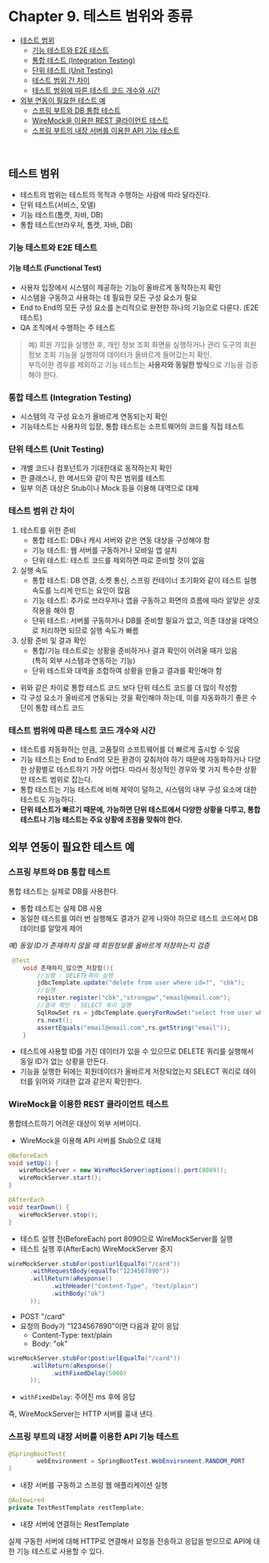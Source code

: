 # Chapter 9. 테스트 범위와 종류

* [테스트 범위](#테스트-범위)
  * [기능 테스트와 E2E 테스트](#기능-테스트와-E2E-테스트)
  * [통합 테스트 (Integration Testing)](#통합-테스트-(Integration-Testing))
  * [단위 테스트 (Unit Testing)](#단위-테스트-(Unit-Testing))
  * [테스트 범위 간 차이](#테스트-범위-간-차이)
  * [테스트 범위에 따른 테스트 코드 개수와 시간](#테스트-범위에-따른-테스트-코드-개수와-시간)
* [외부 연동이 필요한 테스트 예](#외부-연동이-필요한-테스트-예)
  * [스프링 부트와 DB 통합 테스트](#스프링-부트와-DB-통합-테스트)
  * [WireMock을 이용한 REST 클라이언트 테스트](#WireMock을-이용한-REST-클라이언트-테스트)
  * [스프링 부트의 내장 서버를 이용한 API 기능 테스트](#스프링-부트의-내장-서버를-이용한-API-기능-테스트)

<br>

## 테스트 범위

* 테스트의 범위는 테스트의 목적과 수행하는 사람에 따라 달라진다.
* 단위 테스트(서비스, 모델) 
* 기능 테스트(톰캣, 자바, DB) 
* 통합 테스트(브라우저, 톰캣, 자바, DB)

### 기능 테스트와 E2E 테스트

#### 기능 테스트 (Functional Test)

* 사용자 입장에서 시스템이 제공하는 기능이 올바르게 동작하는지 확인
* 시스템을 구동하고 사용하는 데 필요한 모든 구성 요소가 필요
* End to End의 모든 구성 요소를 논리적으로 완전한 하나의 기능으로 다룬다. (E2E 테스트)
* QA 조직에서 수행하는 주 테스트

> 예) 회원 가입을 실행한 후, 개인 정보 조회 화면을 실행하거나 관리 도구의 회원 정보 조회 기능을 실행하여 데이터가 올바르게 들어갔는지 확인.  
> 부득이한 경우를 제외하고 기능 테스트는 **사용자와 동일한 방식**으로 기능을 검증해야 한다.

### 통합 테스트 (Integration Testing)

* 시스템의 각 구성 요소가 올바르게 연동되는지 확인
* 기능테스트는 사용자의 입장, 통합 테스트는 소프트웨어의 코드를 직접 테스트

### 단위 테스트 (Unit Testing)

* 개별 코드나 컴포넌트가 기대한대로 동작하는지 확인
* 한 클래스나, 한 메서드와 같이 작은 범위를 테스트
* 일부 의존 대상은 Stub이나 Mock 등을 이용해 대역으로 대체

### 테스트 범위 간 차이

1. 테스트를 위한 준비
   * 통합 테스트: DB나 캐시 서버와 같은 연동 대상을 구성해야 함
   * 기능 테스트: 웹 서버를 구동하거나 모바일 앱 설치
   * 단위 테스트: 테스트 코드를 제외하면 따로 준비할 것이 없음
2. 실행 속도
   * 통합 테스트: DB 연결, 소켓 통신, 스프링 컨테이너 초기화와 같이 테스트 실행 속도를 느리게 만드는 요인이 많음
   * 기능 테스트: 추가로 브라우저나 앱을 구동하고 화면의 흐름에 따라 알맞은 상호 작용을 해야 함
   * 단위 테스트: 서버를 구동하거나 DB를 준비할 필요가 없고, 의존 대상을 대역으로 처리하면 되므로 실행 속도가 빠름
3. 상황 준비 및 결과 확인
    * 통합/기능 테스트로는 상황을 준비하거나 결과 확인이 어려울 때가 있음  
      (특히 외부 시스템과 연동하는 기능)
    * 단위 테스트와 대역을 조합하여 상황을 만들고 결과를 확인해야 함

* 위와 같은 차이로 통합 테스트 코드 보다 단위 테스트 코드를 더 많이 작성함
* 각 구성 요소가 올바르게 연동되는 것을 확인해야 하는데, 이를 자동화하기 좋은 수단이 통합 테스트 코드

### 테스트 범위에 따른 테스트 코드 개수와 시간

* 테스트를 자동화하는 만큼, 고품질의 소프트웨어를 더 빠르게 출시할 수 있음
* 기능 테스트는 End to End의 모든 환경이 갖춰저야 하기 때문에 자동화하거나 다양한 상황별로 테스트하기 가장 어렵다. 따라서 정상적인 경우와 몇 가지 특수한 상황만 테스트 범위로 잡는다.
* 통합 테스트는 기능 테스트에 비해 제약이 덜하고, 시스템의 내부 구성 요소에 대한 테스트도 가능하다.
* **단위 테스트가 빠르기 때문에, 가능하면 단위 테스트에서 다양한 상황을 다루고, 통합 테스트나 기능 테스트는 주요 상황에 초점을 맞춰야 한다.**

## 외부 연동이 필요한 테스트 예

### 스프링 부트와 DB 통합 테스트

통합 테스트는 실제로 DB를 사용한다.

* 통합 테스트는 실제 DB 사용
* 동일한 테스트를 여러 번 실행해도 결과가 같게 나와야 하므로 테스트 코드에서 DB 데이터를 알맞게 제어

*예) 동일 ID가 존재하지 않을 때 회원정보를 올바르게 저장하는지 검증*
```java
 @Test
    void 존재하지_않으면_저장함(){
        //상황 : DELETE쿼리 실행
        jdbcTemplate.update("delete from user where id=?", "cbk");
        //실행
        register.register("cbk","strongpw","email@email.com");
        //결과 확인 : SELECT 쿼리 실행
        SqlRowSet rs = jdbcTemplate.queryForRowSet("select from user where id = ?, ","cbk");
        rs.next();
        assertEquals("email@email.com",rs.getString("email"));
    }
```
- 테스트에 사용할 ID를 가진 데이터가 있을 수 있으므로 DELETE 쿼리를 실행해서 동일 ID가 없는 상황을 만든다.
- 기능을 실행한 뒤에는 회원데이터가 올바르게 저장되었는지 SELECT 쿼리로 데이터를 읽어와 기대한 값과 같은지 확인한다.


### WireMock을 이용한 REST 클라이언트 테스트
통합테스트하기 어려운 대상이 외부 서버이다.
* WireMock을 이용해 API 서버를 Stub으로 대체

```java
@BeforeEach
void setUp() {
   wireMockServer = new WireMockServer(options().port(8089));
   wireMockServer.start();
}

@AfterEach
void tearDown() {
   wireMockServer.stop();
}
```

* 테스트 실행 전(BeforeEach) port 8090으로 WireMockServer를 실행
* 테스트 실행 후(AfterEach) WireMockServer 중지

```java
wireMockServer.stubFor(post(urlEqualTo("/card"))
      .withRequestBody(equalTo("1234567890"))
      .willReturn(aResponse()
            .withHeader("Content-Type", "text/plain")
            .withBody("ok")
      ));
```
* POST "/card"
* 요청의 Body가 "1234567890"이면 다음과 같이 응답
  * Content-Type: text/plain
  * Body: "ok"

```java
wireMockServer.stubFor(post(urlEqualTo("/card"))
      .willReturn(aResponse()
            .withFixedDelay(5000)
      ));
```
* `withFixedDelay`: 주어진 ms 후에 응답

즉, WireMockServer는 HTTP 서버를 흉내 낸다.


### 스프링 부트의 내장 서버를 이용한 API 기능 테스트

```java
@SpringBootTest(
        webEnvironment = SpringBootTest.WebEnvironment.RANDOM_PORT
)
```
* 내장 서버를 구동하고 스프링 웹 애플리케이션 실행

```java
@Autowired
private TestRestTemplate restTemplate;
```
* 내장 서버에 연결하는 RestTemplate

실제 구동한 서버에 대해 HTTP로 연결해서 요청을 전송하고 응답을 받으므로 API에 대한 기능 테스트로 사용할 수 있다.